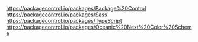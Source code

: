 https://packagecontrol.io/packages/Package%20Control
https://packagecontrol.io/packages/Sass
https://packagecontrol.io/packages/TypeScript
https://packagecontrol.io/packages/Oceanic%20Next%20Color%20Scheme
